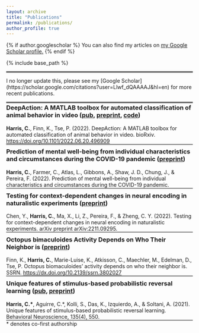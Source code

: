 ```yaml
---
layout: archive
title: "Publications"
permalink: /publications/
author_profile: true
---
```


{% if author.googlescholar %}
  You can also find my articles on <u><a href="{{author.googlescholar}}">my Google Scholar profile</a>.</u>
{% endif %}

{% include base_path %}

<hr style="height:4px; background-color: #696969; margin-bottom:-1.5em">

<br>
<br>
I no longer update this, please see my [Google Scholar](https://scholar.google.com/citations?user=Llwf_dQAAAAJ&hl=en) 
for more recent publications.

<hr style="height:4px; background-color: #696969; margin-bottom:-1.5em">

### DeepAction: A MATLAB toolbox for automated classification of animal behavior in video ([pub](https://www.nature.com/articles/s41598-023-29574-0), [preprint](https://www.biorxiv.org/content/10.1101/2022.06.20.496909v1), [code](https://github.com/carlwharris/DeepAction))

**Harris, C.**, Finn, K., Tse, P. (2022). DeepAction: A MATLAB toolbox for automated classification of animal behavior in video. bioRxiv. https://doi.org/10.1101/2022.06.20.496909

<hr style="height:2px; background-color: #696969; margin-top:-1em; margin-bottom:-1em">

### Prediction of mental well-being from individual characteristics and circumstances during the COVID-19 pandemic ([preprint](https://psyarxiv.com/7enqw/))

**Harris, C.**, Farmer, C., Atlas, L., Gibbons, A., Shaw, J. D., Chung, J., & Pereira, F. (2022). Prediction of mental well-being from individual characteristics and circumstances during the COVID-19 pandemic.

<hr style="height:2px; background-color: #696969; margin-top:-1em; margin-bottom:-1em">

### Testing for context-dependent changes in neural encoding in naturalistic experiments ([preprint](https://arxiv.org/abs/2211.09295))

Chen, Y., **Harris, C.**, Ma, X., Li, Z., Pereira, F., & Zheng, C. Y. (2022). Testing for context-dependent changes in neural encoding in naturalistic experiments. arXiv preprint arXiv:2211.09295.

<hr style="height:2px; background-color: #696969; margin-top:-1em; margin-bottom:-1em">


### Octopus bimaculoides Activity Depends on Who Their Neighbor is ([preprint](https://papers.ssrn.com/sol3/papers.cfm?abstract_id=3802027))

Finn, K., **Harris, C.**, Marie-Luise, K., Atkisson, C., Maechler, M., Edelman, D., Tse, P. Octopus biomaculoides’ activity depends on who their neighbor is. SSRN. https://dx.doi.org/10.2139/ssrn.3802027


<hr style="height:2px; background-color: #696969; margin-top:-1em; margin-bottom:-1em">

### Unique features of stimulus-based probabilistic reversal learning ([pub](https://psycnet.apa.org/record/2021-79780-002), [preprint](https://www.biorxiv.org/content/10.1101/2020.09.24.310771v2))

**Harris, C.\***, Aguirre, C.\*, Kolli, S., Das, K., Izquierdo, A., & Soltani, A. (2021). Unique features of stimulus-based probabilistic reversal learning. Behavioral Neuroscience, 135(4), 550.

<hr style="height:2px; background-color: #696969; margin-top:-1em; margin-bottom:-1em">

\* denotes co-first authorship